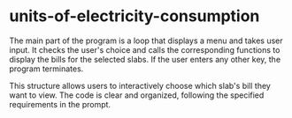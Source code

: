# units-of-electricity-consumption
The main part of the program is a loop that displays a menu and takes user input. It checks the user's choice and calls the corresponding functions to display the bills for the selected slabs. If the user enters any other key, the program terminates.

This structure allows users to interactively choose which slab's bill they want to view. The code is clear and organized, following the specified requirements in the prompt.
